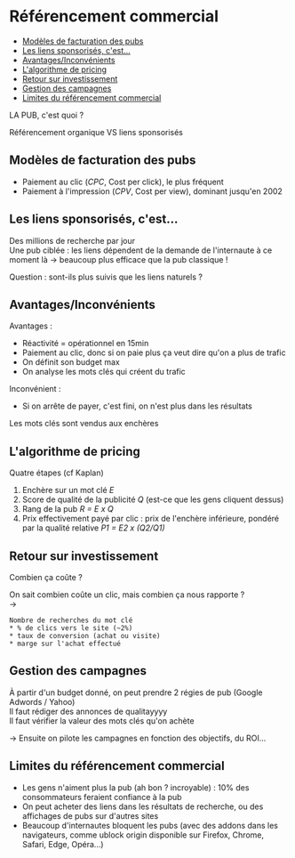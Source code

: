 Référencement commercial
========================

<!-- MarkdownTOC -->

- [Modèles de facturation des pubs](#mod%C3%A8les-de-facturation-des-pubs)
- [Les liens sponsorisés, c'est...](#les-liens-sponsoris%C3%A9s-cest)
- [Avantages/Inconvénients](#avantagesinconv%C3%A9nients)
- [L'algorithme de pricing](#lalgorithme-de-pricing)
- [Retour sur investissement](#retour-sur-investissement)
- [Gestion des campagnes](#gestion-des-campagnes)
- [Limites du référencement commercial](#limites-du-r%C3%A9f%C3%A9rencement-commercial)

<!-- /MarkdownTOC -->

LA PUB, c'est quoi ?

Référencement organique VS liens sponsorisés

## Modèles de facturation des pubs

* Paiement au clic (*CPC*, Cost per click), le plus fréquent
* Paiement à l'impression (*CPV*, Cost per view), dominant jusqu'en 2002

## Les liens sponsorisés, c'est...

Des millions de recherche par jour  
Une pub ciblée : les liens dépendent de la demande de l'internaute à ce moment là -> beaucoup plus efficace que la pub classique !

Question : sont-ils plus suivis que les liens naturels ?

## Avantages/Inconvénients

Avantages :
* Réactivité = opérationnel en 15min
* Paiement au clic, donc si on paie plus ça veut dire qu'on a plus de trafic
* On définit son budget max
* On analyse les mots clés qui créent du trafic

Inconvénient :
* Si on arrête de payer, c'est fini, on n'est plus dans les résultats

Les mots clés sont vendus aux enchères

## L'algorithme de pricing

Quatre étapes (cf Kaplan)
1. Enchère sur un mot clé *E*
2. Score de qualité de la publicité *Q* (est-ce que les gens cliquent dessus)
3. Rang de la pub *R = E x Q*
4. Prix effectivement payé par clic : prix de l'enchère inférieure, pondéré par la qualité relative *P1 = E2 x (Q2/Q1)*

## Retour sur investissement

Combien ça coûte ?

On sait combien coûte un clic, mais combien ça nous rapporte ?  
->
```
Nombre de recherches du mot clé
* % de clics vers le site (~2%)
* taux de conversion (achat ou visite)
* marge sur l'achat effectué
```

## Gestion des campagnes

À partir d'un budget donné, on peut prendre 2 régies de pub (Google Adwords / Yahoo)  
Il faut rédiger des annonces de qualitayyyy  
Il faut vérifier la valeur des mots clés qu'on achète

-> Ensuite on pilote les campagnes en fonction des objectifs, du ROI...

## Limites du référencement commercial

* Les gens n'aiment plus la pub (ah bon ? incroyable) : 10% des consommateurs feraient confiance à la pub
* On peut acheter des liens dans les résultats de recherche, ou des affichages de pubs sur d'autres sites
* Beaucoup d'internautes bloquent les pubs (avec des addons dans les navigateurs, comme ublock origin disponible sur Firefox, Chrome, Safari, Edge, Opéra...)
